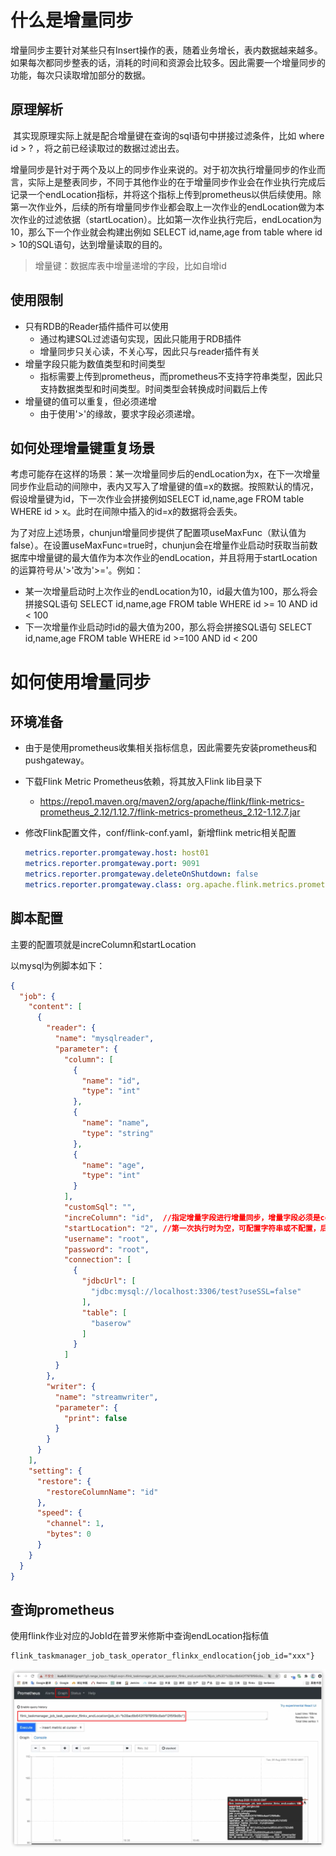 # 什么是增量同步

​	增量同步主要针对某些只有Insert操作的表，随着业务增长，表内数据越来越多。如果每次都同步整表的话，消耗的时间和资源会比较多。因此需要一个增量同步的功能，每次只读取增加部分的数据。

## 原理解析

​	其实现原理实际上就是配合增量键在查询的sql语句中拼接过滤条件，比如 where id > ? ，将之前已经读取过的数据过滤出去。

​	增量同步是针对于两个及以上的同步作业来说的。对于初次执行增量同步的作业而言，实际上是整表同步，不同于其他作业的在于增量同步作业会在作业执行完成后记录一个endLocation指标，并将这个指标上传到prometheus以供后续使用。除第一次作业外，后续的所有增量同步作业都会取上一次作业的endLocation做为本次作业的过滤依据（startLocation）。比如第一次作业执行完后，endLocation为10，那么下一个作业就会构建出例如 SELECT id,name,age from table where id > 10的SQL语句，达到增量读取的目的。

> 增量键：数据库表中增量递增的字段，比如自增id

## 使用限制

- 只有RDB的Reader插件插件可以使用
    - 通过构建SQL过滤语句实现，因此只能用于RDB插件
    - 增量同步只关心读，不关心写，因此只与reader插件有关
- 增量字段只能为数值类型和时间类型
    - 指标需要上传到prometheus，而prometheus不支持字符串类型，因此只支持数据类型和时间类型。时间类型会转换成时间戳后上传
- 增量键的值可以重复，但必须递增
    - 由于使用'>'的缘故，要求字段必须递增。

## 如何处理增量键重复场景

​	考虑可能存在这样的场景：某一次增量同步后的endLocation为x，在下一次增量同步作业启动的间隙中，表内又写入了增量键的值=x的数据。按照默认的情况，假设增量键为id，下一次作业会拼接例如SELECT id,name,age FROM table WHERE id > x。此时在间隙中插入的id=x的数据将会丢失。

​	为了对应上述场景，chunjun增量同步提供了配置项useMaxFunc（默认值为false）。在设置useMaxFunc=true时，chunjun会在增量作业启动时获取当前数据库中增量键的最大值作为本次作业的endLocation，并且将用于startLocation的运算符号从'>'改为'>='。例如：

- 某一次增量启动时上次作业的endLocation为10，id最大值为100，那么将会拼接SQL语句 SELECT id,name,age FROM table WHERE id >= 10 AND id < 100
- 下一次增量作业启动时id的最大值为200，那么将会拼接SQL语句 SELECT id,name,age FROM table WHERE id >=100 AND id < 200



# 如何使用增量同步

## 环境准备

- 由于是使用prometheus收集相关指标信息，因此需要先安装prometheus和pushgateway。

- 下载Flink Metric Prometheus依赖，将其放入Flink lib目录下

    - https://repo1.maven.org/maven2/org/apache/flink/flink-metrics-prometheus_2.12/1.12.7/flink-metrics-prometheus_2.12-1.12.7.jar

- 修改Flink配置文件，conf/flink-conf.yaml，新增flink metric相关配置

  ```yaml
  metrics.reporter.promgateway.host: host01
  metrics.reporter.promgateway.port: 9091
  metrics.reporter.promgateway.deleteOnShutdown: false
  metrics.reporter.promgateway.class: org.apache.flink.metrics.prometheus.PrometheusPushGatewayReporter
  ```

## 脚本配置

主要的配置项就是increColumn和startLocation

以mysql为例脚本如下：

```json
{
  "job": {
    "content": [
      {
        "reader": {
          "name": "mysqlreader",
          "parameter": {
            "column": [
              {
                "name": "id",
                "type": "int"
              },
              {
                "name": "name",
                "type": "string"
              },
              {
                "name": "age",
                "type": "int"
              }
            ],
            "customSql": "",
            "increColumn": "id",  //指定增量字段进行增量同步，增量字段必须是column存在的字段
            "startLocation": "2", //第一次执行时为空，可配置字符串或不配置，后续提交的作业使用prometheus中指标值
            "username": "root",
            "password": "root",
            "connection": [
              {
                "jdbcUrl": [
                  "jdbc:mysql://localhost:3306/test?useSSL=false"
                ],
                "table": [
                  "baserow"
                ]
              }
            ]
          }
        },
        "writer": {
          "name": "streamwriter",
          "parameter": {
            "print": false
          }
        }
      }
    ],
    "setting": {
      "restore": {
        "restoreColumnName": "id"
      },
      "speed": {
        "channel": 1,
        "bytes": 0
      }
    }
  }
}

```



## 查询prometheus

使用flink作业对应的JobId在普罗米修斯中查询endLocation指标值

```
flink_taskmanager_job_task_operator_flinkx_endlocation{job_id="xxx"}
```

![image-20220508231718458](../../../../../static/img/incremental/prometheus-search.png)